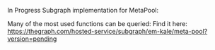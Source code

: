 
In Progress Subgraph implementation for MetaPool:

Many of the most used functions can be queried: 
      Find it here: https://thegraph.com/hosted-service/subgraph/em-kale/meta-pool?version=pending

